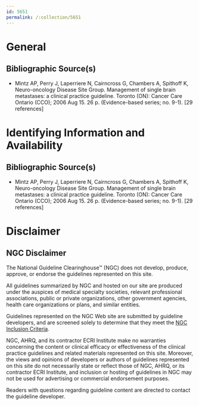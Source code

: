 ```yaml
---
id: 5651
permalink: /:collection/5651
---
```


# General

## Bibliographic Source(s)

- Mintz AP, Perry J, Laperriere N, Cairncross G, Chambers A, Spithoff K, Neuro-oncology Disease Site Group. Management of single brain metastases: a clinical practice guideline. Toronto (ON): Cancer Care Ontario (CCO); 2006 Aug 15. 26 p. (Evidence-based series; no. 9-1). [29 references]

# Identifying Information and Availability

## Bibliographic Source(s)

- Mintz AP, Perry J, Laperriere N, Cairncross G, Chambers A, Spithoff K, Neuro-oncology Disease Site Group. Management of single brain metastases: a clinical practice guideline. Toronto (ON): Cancer Care Ontario (CCO); 2006 Aug 15. 26 p. (Evidence-based series; no. 9-1). [29 references]

# Disclaimer

## NGC Disclaimer

The National Guideline Clearinghouse™ (NGC) does not develop, produce, approve, or endorse the guidelines represented on this site.

All guidelines summarized by NGC and hosted on our site are produced under the auspices of medical specialty societies, relevant professional associations, public or private organizations, other government agencies, health care organizations or plans, and similar entities.

Guidelines represented on the NGC Web site are submitted by guideline developers, and are screened solely to determine that they meet the [NGC Inclusion Criteria](/help-and-about/summaries/inclusion-criteria).

NGC, AHRQ, and its contractor ECRI Institute make no warranties concerning the content or clinical efficacy or effectiveness of the clinical practice guidelines and related materials represented on this site. Moreover, the views and opinions of developers or authors of guidelines represented on this site do not necessarily state or reflect those of NGC, AHRQ, or its contractor ECRI Institute, and inclusion or hosting of guidelines in NGC may not be used for advertising or commercial endorsement purposes.

Readers with questions regarding guideline content are directed to contact the guideline developer.

